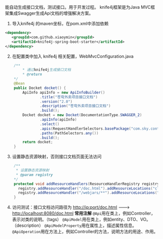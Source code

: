 能自动生成接口文档，测试接口。用于开发过程。
knife4j框架是为Java MVC框架集成Swagger生成Api文档的增强解决方案。
1. 导入knife4j 的maven坐标，在pom.xml中添加依赖
```xml
<dependency>
   <groupId>com.github.xiaoymin</groupId>
   <artifactId>knife4j-spring-boot-starter</artifactId>
</dependency>
```
2. 在配置类中加入 knife4j 相关配置，WebMvcConfiguration.java
```java
    /**
        * 通过knife4j生成接口文档
        * @return
    */
    @Bean
    public Docket docket() {
        ApiInfo apiInfo = new ApiInfoBuilder()
                .title("苍穹外卖项目接口文档")
                .version("2.0")
                .description("苍穹外卖项目接口文档")
                .build();
        Docket docket = new Docket(DocumentationType.SWAGGER_2)
                .apiInfo(apiInfo)
                .select()
                .apis(RequestHandlerSelectors.basePackage("com.sky.controller"))
                .paths(PathSelectors.any())
                .build();
        return docket;
    }
```
3. 设置静态资源映射，否则接口文档页面无法访问
```java
    /**
     * 设置静态资源映射
     * @param registry
    */
    protected void addResourceHandlers(ResourceHandlerRegistry registry) {
      registry.addResourceHandler("/doc.html").addResourceLocations("classpath:/META-         INF/resources/");
      registry.addResourceHandler("/webjars/**").addResourceLocations("classpath:/META-       INF/resources/webjars/");
    }
```
4. 访问测试：接口文档访问路径为 [http://ip:port/doc.html](http://ip:port/doc.html) ---> [http://localhost:8080/doc.html](http://localhost:8080/doc.html)
**常用注解**
`@Api`用在类上，例如Controller，表示对类的说明。（tags）
`@ApiModel`用在类上，例如entity、DTO、VO。（description）
`@ApiModelProperty`用在属性上，描述属性信息。
`@ApiOperation`用在方法上，例如Controller的方法，说明方法的用途、作用。